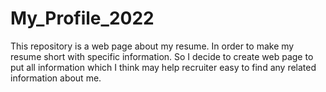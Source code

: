 # My_Profile_2022
This repository is a web page about my resume. In order to make my resume short with specific information. So I decide to create web page to put all information which I think may help recruiter easy to find any related information about me.
